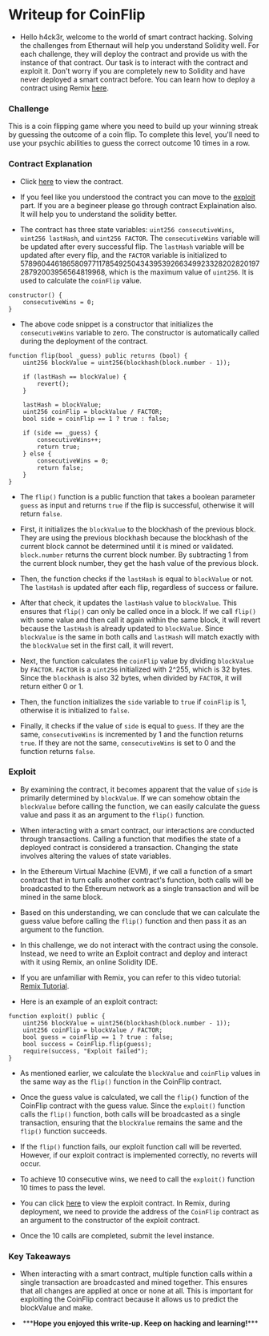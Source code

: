 # Writeup for CoinFlip

- Hello h4ck3r, welcome to the world of smart contract hacking. Solving the challenges from Ethernaut will help you understand Solidity well. For each challenge, they will deploy the contract and provide us with the instance of that contract. Our task is to interact with the contract and exploit it. Don't worry if you are completely new to Solidity and have never deployed a smart contract before. You can learn how to deploy a contract using Remix [here](https://youtu.be/3xNFZI8Ste4?si=i3cWN87OpX85zp6k).

### Challenge

This is a coin flipping game where you need to build up your winning streak by guessing the outcome of a coin flip. To complete this level, you'll need to use your psychic abilities to guess the correct outcome 10 times in a row.

### Contract Explanation

- Click [here](/src/contracts/CoinFlip.sol) to view the contract.

- If you feel like you understood the contract you can move to the [exploit](#exploit) part. If you are a begineer please go through contract Explaination also. It will help you to understand the solidity better.

- The contract has three state variables: `uint256 consecutiveWins`, `uint256 lastHash`, and `uint256 FACTOR`. The `consecutiveWins` variable will be updated after every successful flip. The `lastHash` variable will be updated after every flip, and the `FACTOR` variable is initialized to 57896044618658097711785492504343953926634992332820282019728792003956564819968, which is the maximum value of `uint256`. It is used to calculate the `coinFlip` value.

```solidity
constructor() {
    consecutiveWins = 0;
}
```

- The above code snippet is a constructor that initializes the `consecutiveWins` variable to zero. The constructor is automatically called during the deployment of the contract.

```solidity
function flip(bool _guess) public returns (bool) {
    uint256 blockValue = uint256(blockhash(block.number - 1));

    if (lastHash == blockValue) {
        revert();
    }

    lastHash = blockValue;
    uint256 coinFlip = blockValue / FACTOR;
    bool side = coinFlip == 1 ? true : false;

    if (side == _guess) {
        consecutiveWins++;
        return true;
    } else {
        consecutiveWins = 0;
        return false;
    }
}
```

- The `flip()` function is a public function that takes a boolean parameter `guess` as input and returns `true` if the flip is successful, otherwise it will return `false`.

- First, it initializes the `blockValue` to the blockhash of the previous block. They are using the previous blockhash because the blockhash of the current block cannot be determined until it is mined or validated. `block.number` returns the current block number. By subtracting 1 from the current block number, they get the hash value of the previous block.

- Then, the function checks if the `lastHash` is equal to `blockValue` or not. The `lastHash` is updated after each flip, regardless of success or failure.

- After that check, it updates the `lastHash` value to `blockValue`. This ensures that `flip()` can only be called once in a block. If we call `flip()` with some value and then call it again within the same block, it will revert because the `lastHash` is already updated to `blockValue`. Since `blockValue` is the same in both calls and `lastHash` will match exactly with the `blockValue` set in the first call, it will revert.

- Next, the function calculates the `coinFlip` value by dividing `blockValue` by `FACTOR`. `FACTOR` is a `uint256` initialized with 2^255, which is 32 bytes. Since the `blockhash` is also 32 bytes, when divided by `FACTOR`, it will return either 0 or 1.

- Then, the function initializes the `side` variable to `true` if `coinFlip` is 1, otherwise it is initialized to `false`.

- Finally, it checks if the value of `side` is equal to `guess`. If they are the same, `consecutiveWins` is incremented by 1 and the function returns `true`. If they are not the same, `consecutiveWins` is set to 0 and the function returns `false`.

### Exploit

- By examining the contract, it becomes apparent that the value of `side` is primarily determined by `blockValue`. If we can somehow obtain the `blockValue` before calling the function, we can easily calculate the guess value and pass it as an argument to the `flip()` function.

- When interacting with a smart contract, our interactions are conducted through transactions. Calling a function that modifies the state of a deployed contract is considered a transaction. Changing the state involves altering the values of state variables.

- In the Ethereum Virtual Machine (EVM), if we call a function of a smart contract that in turn calls another contract's function, both calls will be broadcasted to the Ethereum network as a single transaction and will be mined in the same block.

- Based on this understanding, we can conclude that we can calculate the guess value before calling the `flip()` function and then pass it as an argument to the function.

- In this challenge, we do not interact with the contract using the console. Instead, we need to write an Exploit contract and deploy and interact with it using Remix, an online Solidity IDE.

- If you are unfamiliar with Remix, you can refer to this video tutorial: [Remix Tutorial](https://www.youtube.com/watch?v=WmeWbo7wzGI).

- Here is an example of an exploit contract:

```solidity
function exploit() public {
    uint256 blockValue = uint256(blockhash(block.number - 1));
    uint256 coinFlip = blockValue / FACTOR;
    bool guess = coinFlip == 1 ? true : false;
    bool success = CoinFlip.flip(guess);
    require(success, "Exploit failed");
}
```

- As mentioned earlier, we calculate the `blockValue` and `coinFlip` values in the same way as the `flip()` function in the CoinFlip contract.

- Once the guess value is calculated, we call the `flip()` function of the CoinFlip contract with the guess value. Since the `exploit()` function calls the `flip()` function, both calls will be broadcasted as a single transaction, ensuring that the `blockValue` remains the same and the `flip()` function succeeds.

- If the `flip()` function fails, our exploit function call will be reverted. However, if our exploit contract is implemented correctly, no reverts will occur.

- To achieve 10 consecutive wins, we need to call the `exploit()` function 10 times to pass the level.

- You can click [here](/Exploit/ExploitCoinFlip.sol) to view the exploit contract. In Remix, during deployment, we need to provide the address of the `CoinFlip` contract as an argument to the constructor of the exploit contract.

- Once the 10 calls are completed, submit the level instance.

### Key Takeaways

- When interacting with a smart contract, multiple function calls within a single transaction are broadcasted and mined together. This ensures that all changes are applied at once or none at all. This is important for exploiting the CoinFlip contract because it allows us to predict the blockValue and make.

- <p style="text-align:center;">***<strong>Hope you enjoyed this write-up. Keep on hacking and learning!</strong>***</p>
